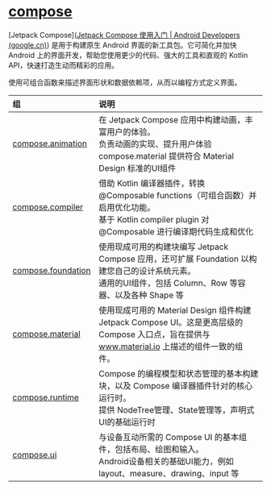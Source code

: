 

# [compose](https://developer.android.google.cn/jetpack/androidx/releases/compose-material)

[Jetpack Compose]([Jetpack Compose 使用入门  | Android Developers (google.cn)](https://developer.android.google.cn/jetpack/compose/documentation)) 是用于构建原生 Android 界面的新工具包。它可简化并加快 Android 上的界面开发，帮助您使用更少的代码、强大的工具和直观的 Kotlin API，快速打造生动而精彩的应用。

使用可组合函数来描述界面形状和数据依赖项，从而以编程方式定义界面。

| 组                                                           | 说明                                                         |
| :----------------------------------------------------------- | :----------------------------------------------------------- |
| [compose.animation](https://developer.android.google.cn/jetpack/androidx/releases/compose-animation) | 在 Jetpack Compose 应用中构建动画，丰富用户的体验。<br />负责动画的实现、提升用户体验	compose.material	提供符合 Material Design 标准的UI组件 |
| [compose.compiler](https://developer.android.google.cn/jetpack/androidx/releases/compose-compiler) | 借助 Kotlin 编译器插件，转换 @Composable functions（可组合函数）并启用优化功能。<br />基于 Kotlin compiler plugin 对 @Composable 进行编译期代码生成和优化 |
| [compose.foundation](https://developer.android.google.cn/jetpack/androidx/releases/compose-foundation) | 使用现成可用的构建块编写 Jetpack Compose 应用，还可扩展 Foundation 以构建您自己的设计系统元素。<br />通用的UI组件，包括 Column、Row 等容器、以及各种 Shape 等 |
| [compose.material](https://developer.android.google.cn/jetpack/androidx/releases/compose-material) | 使用现成可用的 Material Design 组件构建 Jetpack Compose UI。这是更高层级的 Compose 入口点，旨在提供与 www.material.io 上描述的组件一致的组件。 |
| [compose.runtime](https://developer.android.google.cn/jetpack/androidx/releases/compose-runtime) | Compose 的编程模型和状态管理的基本构建块，以及 Compose 编译器插件针对的核心运行时。<br />提供 NodeTree管理、State管理等，声明式UI的基础运行时 |
| [compose.ui](https://developer.android.google.cn/jetpack/androidx/releases/compose-ui) | 与设备互动所需的 Compose UI 的基本组件，包括布局、绘图和输入。<br />Android设备相关的基础UI能力，例如 layout、measure、drawing、input 等 |

